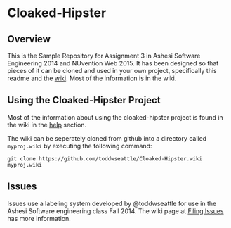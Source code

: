 Cloaked-Hipster
===============

Overview
---------
This is the Sample Repository for Assignment 3 in Ashesi Software Engineering 2014 and NUvention Web 2015.  It has been designed so that pieces of it can be cloned and used in your own project, specifically this readme and the [wiki](https://github.com/toddwseattle/Cloaked-Hipster/wiki).  Most of the information is in the wiki.  

Using the Cloaked-Hipster Project
---------------------------------
Most of the information about using the cloaked-hipster project is found in the wiki in the [help](https://github.com/toddwseattle/Cloaked-Hipster/wiki/Help-Pages) section.

The wiki can be seperately cloned from github into a directory called `myproj.wiki` by executing the following command:

    git clone https://github.com/toddwseattle/Cloaked-Hipster.wiki myproj.wiki


Issues
------
Issues use a labeling system developed by @toddwseattle for use in the Ashesi Software engineering class Fall 2014.  The wiki page at [Filing Issues](https://github.com/toddwseattle/Cloaked-Hipster/wiki/Filing%20Issues) has more information.

